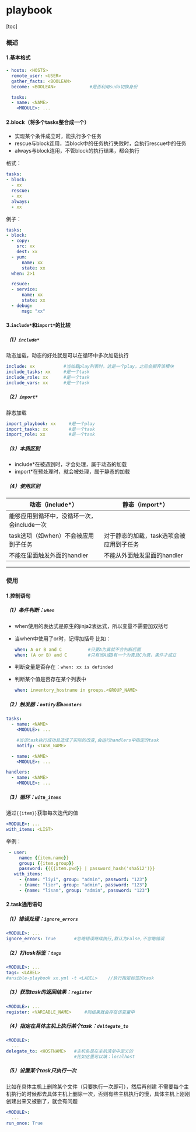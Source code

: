 # playbook
[toc]
### 概述
#### 1.基本格式
```yaml
- hosts: <HOSTS>
  remote_user: <USER>
  gather_facts: <BOOLEAN>
  become: <BOOLEAN>             #是否利用sudo切换身份

  tasks:
  - name: <NAME>
    <MODULE>: ...
```

#### 2.block（将多个tasks整合成一个）
* 实现某个条件成立时，能执行多个任务
* rescue与block连用，当block中的任务执行失败时，会执行rescue中的任务
* always与block连用，不管block的执行结果，都会执行

格式：
```yaml
tasks:
- block:
  - xx
  rescue:
  - xx
  always:
  - xx
```
例子：
```yaml
tasks:
- block:
  - copy:
    src: xx
    dest: xx
  - yum:
      name: xx
      state: xx
  when: 2>1

  resuce:
  - service:
      name: xx
      state: xx
  - debug:
      msg: "xx"
```

#### 3.`include*`和`import*`的比较

##### （1）`include*`			
动态加载，动态的好处就是可以在循环中多次加载执行
```yaml
include: xx           #当加载play列表时，这是一个play，之后会摒弃该模块
include_tasks: xx     #是一个task
include_role: xx      #是一个task
include_vars: xx      #是一个task
```
##### （2）`import*	`		
静态加载
```yaml
import_playbook: xx     #是一个play
import_tasks: xx        #是一个task
import_role: xx         #是一个task
```

##### （3）本质区别
* include*在被遇到时，才会处理，属于动态的加载
* import*在预处理时，就会被处理，属于静态的加载

##### （4）使用区别
|动态（include*）|静态（import*）|
|-|-|
|能够应用到循环中，没循环一次，会include一次||
|task选项（如when）不会被应用到子任务|对于静态的加载，task选项会被应用到子任务|
|不能在里面触发外面的handler|不能从外面触发里面的handler|

***

### 使用
#### 1.控制语句
##### （1）条件判断：`when`
* when使用的表达式是原生的jinja2表达式，所以变量不需要加双括号

* 当when中使用了or时，记得加括号
比如：
  ```yaml
  when: A or B and C          #只要A为真就不会判断后面
  when: (A or B) and C        #只有当A或B有一个为真且C为真，条件才成立
  ```

* 判断变量是否存在：`when: xx is definded`

* 判断某个值是否存在某个列表中
  ```yaml
  when: inventory_hostname in groups.<GROUP_NAME>
  ```

##### （2）触发器：`notify`和`handlers`
```yaml
tasks:
  - name: <NAME>
    <MODULE>: ...

    #当该task执行成功且造成了实际的改变,会运行handlers中指定的task
    notify: <TASK_NAME>     

  - name: <NAME>
    <MODULE>: ...

handlers:
  - name: <NAME>
    <MODULE>: ...
```

##### （3）循环：`with_items`
通过`{{item}}`获取每次迭代的值
```yaml
<MODULE>: ...
with_items: <LIST>
```
举例：
```yaml
 - user:
     name: {{item.name}}
     group: {{item.group}}
     password: {{{{item.pwd}} | password_hash('sha512')}}
   with_items:              
     - {name: "liyi", group: "admin", password: "123"}           
     - {name: "lier", group: "admin", password: "123"}
     - {name: "lisan", group: "admin", password: "123"}
```

#### 2.task通用语句
##### （1）错误处理：`ignore_errors`
```yaml
<MODULE>: ...
ignore_errors: True       #忽略错误继续执行,默认为False,不忽略错误
```

##### （2）打task标签：`tags`
```yaml
<MODULE>: ...
tags: <LABEL>
#ansible-playbook xx.yml -t <LABEL>    //执行指定标签的task
```

##### （3）获取task的返回结果：`register`
```yaml
<MODULE>: ...
register: <VARIABLE_NAME>     #则结果就会存在该变量中
```

##### （4）指定在具体主机上执行某个task：`deltegate_to`
```yaml
<MODULE>:
  ...
delegate_to: <HOSTNAME>   #主机名是在主机清单中定义的
                          #比如这里可以填：localhost
```

##### （5）设置某个task只执行一次
比如在具体主机上删除某个文件（只要执行一次即可），然后再创建
不需要每个主机执行的时候都去具体主机上删除一次，否则有些主机执行的慢，具体主机上刚刚创建出来又被删了，就会有问题
```yaml
<MODULE>:
  ...
run_once: True
```
